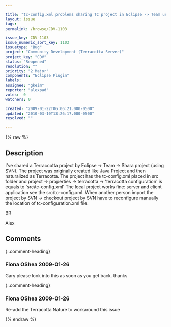 ```yaml
---

title: "tc-config.xml problems sharing TC project in Eclipse -> Team using SVN"
layout: issue
tags: 
permalink: /browse/CDV-1103

issue_key: CDV-1103
issue_numeric_sort_key: 1103
issuetype: "Bug"
project: "Community Development (Terracotta Server)"
project_key: "CDV"
status: "Reopened"
resolution: ""
priority: "2 Major"
components: "Eclipse Plugin"
labels: 
assignee: "gkeim"
reporter: "alexpad"
votes:  0
watchers: 0

created: "2009-01-22T06:06:21.000-0500"
updated: "2010-03-10T13:26:17.000-0500"
resolved: ""

---
```




{% raw %}



## Description

<div markdown="1" class="description">

I've shared a Terraccotta project by Eclipse -> Team -> Shara project (using SVN).
The project was originally created like Java Project and then naturalized as Terracotta.
The project has the tc-config.xml placed in src folder and project -> properties -> terracotta -> 'terracotta configuration' is equals to 'src\tc-config.xml'
The local project works fine: server and client application see the src/tc-config.xml.
When another person import the project by SVN -> checkout project by SVN have to reconfigure manually the location of tc-configuration.xml file.

BR

Alex

</div>

## Comments


{:.comment-heading}
### **Fiona OShea** <span class="date">2009-01-26</span>

<div markdown="1" class="comment">

Gary please look into this as soon as you get back. thanks

</div>


{:.comment-heading}
### **Fiona OShea** <span class="date">2009-01-26</span>

<div markdown="1" class="comment">

Re-add the Terracotta Nature to workaround this issue 

</div>



{% endraw %}
